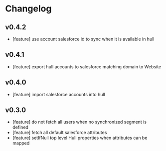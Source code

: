 # Changelog

## v0.4.2
- [feature] use account salesforce id to sync when it is available in hull

## v0.4.1
- [feature] export hull accounts to salesforce matching domain to Website

## v0.4.0
- [feature] import salesforce accounts into hull

## v0.3.0
- [feature] do not fetch all users when no synchronized segment is defined
- [feature] fetch all default salesforce attributes
- [feature] setIfNull top level Hull properties when attributes can be mapped
